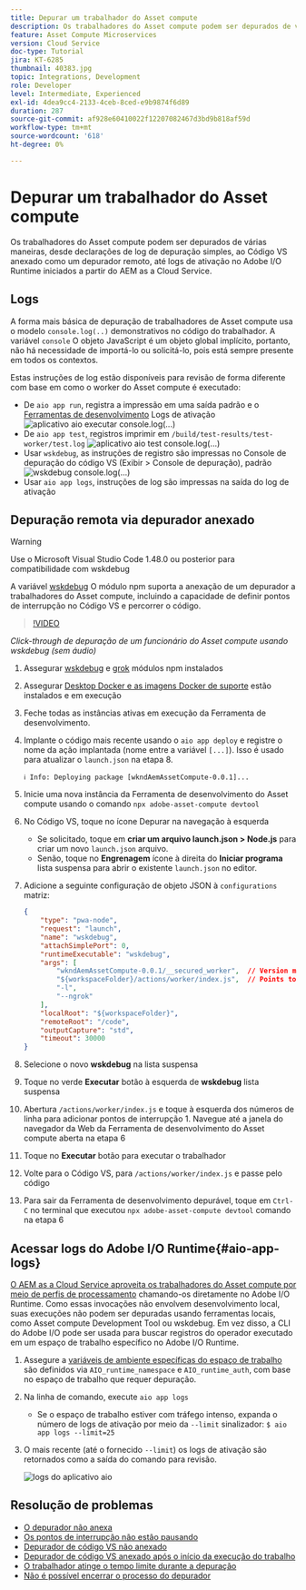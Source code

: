 ```yaml
---
title: Depurar um trabalhador do Asset compute
description: Os trabalhadores do Asset compute podem ser depurados de várias maneiras, desde declarações de log de depuração simples, ao Código VS anexado como um depurador remoto, até logs de ativação no Adobe I/O Runtime iniciados a partir do AEM as a Cloud Service.
feature: Asset Compute Microservices
version: Cloud Service
doc-type: Tutorial
jira: KT-6285
thumbnail: 40383.jpg
topic: Integrations, Development
role: Developer
level: Intermediate, Experienced
exl-id: 4dea9cc4-2133-4ceb-8ced-e9b9874f6d89
duration: 287
source-git-commit: af928e60410022f12207082467d3bd9b818af59d
workflow-type: tm+mt
source-wordcount: '618'
ht-degree: 0%

---
```


# Depurar um trabalhador do Asset compute

Os trabalhadores do Asset compute podem ser depurados de várias maneiras, desde declarações de log de depuração simples, ao Código VS anexado como um depurador remoto, até logs de ativação no Adobe I/O Runtime iniciados a partir do AEM as a Cloud Service.

## Logs

A forma mais básica de depuração de trabalhadores de Asset compute usa o modelo `console.log(..)` demonstrativos no código do trabalhador. A variável `console` O objeto JavaScript é um objeto global implícito, portanto, não há necessidade de importá-lo ou solicitá-lo, pois está sempre presente em todos os contextos.

Estas instruções de log estão disponíveis para revisão de forma diferente com base em como o worker do Asset compute é executado:

+ De `aio app run`, registra a impressão em uma saída padrão e o [Ferramentas de desenvolvimento](../develop/development-tool.md) Logs de ativação
  ![aplicativo aio executar console.log(...)](./assets/debug/console-log__aio-app-run.png)
+ De `aio app test`, registros imprimir em `/build/test-results/test-worker/test.log`
  ![aplicativo aio test console.log(...)](./assets/debug/console-log__aio-app-test.png)
+ Usar `wskdebug`, as instruções de registro são impressas no Console de depuração do código VS (Exibir > Console de depuração), padrão
  ![wskdebug console.log(...)](./assets/debug/console-log__wskdebug.png)
+ Usar `aio app logs`, instruções de log são impressas na saída do log de ativação

## Depuração remota via depurador anexado

>[!WARNING]
>
>Use o Microsoft Visual Studio Code 1.48.0 ou posterior para compatibilidade com wskdebug

A variável [wskdebug](https://www.npmjs.com/package/@openwhisk/wskdebug) O módulo npm suporta a anexação de um depurador a trabalhadores do Asset compute, incluindo a capacidade de definir pontos de interrupção no Código VS e percorrer o código.

>[!VIDEO](https://video.tv.adobe.com/v/40383?quality=12&learn=on)

_Click-through de depuração de um funcionário do Asset compute usando wskdebug (sem áudio)_

1. Assegurar [wskdebug](../set-up/development-environment.md#wskdebug) e [grok](../set-up/development-environment.md#ngork) módulos npm instalados
1. Assegurar [Desktop Docker e as imagens Docker de suporte](../set-up/development-environment.md#docker) estão instalados e em execução
1. Feche todas as instâncias ativas em execução da Ferramenta de desenvolvimento.
1. Implante o código mais recente usando o `aio app deploy`  e registre o nome da ação implantada (nome entre a variável `[...]`). Isso é usado para atualizar o `launch.json` na etapa 8.

   ```
   ℹ Info: Deploying package [wkndAemAssetCompute-0.0.1]...
   ```


1. Inicie uma nova instância da Ferramenta de desenvolvimento do Asset compute usando o comando `npx adobe-asset-compute devtool`
1. No Código VS, toque no ícone Depurar na navegação à esquerda
   + Se solicitado, toque em __criar um arquivo launch.json > Node.js__ para criar um novo `launch.json` arquivo.
   + Senão, toque no __Engrenagem__ ícone à direita do __Iniciar programa__ lista suspensa para abrir o existente `launch.json` no editor.
1. Adicione a seguinte configuração de objeto JSON à `configurations` matriz:

   ```json
   {
       "type": "pwa-node",
       "request": "launch",
       "name": "wskdebug",
       "attachSimplePort": 0,
       "runtimeExecutable": "wskdebug",
       "args": [
           "wkndAemAssetCompute-0.0.1/__secured_worker",  // Version must match your Asset Compute worker's version
           "${workspaceFolder}/actions/worker/index.js",  // Points to your worker
           "-l",
           "--ngrok"
       ],
       "localRoot": "${workspaceFolder}",
       "remoteRoot": "/code",
       "outputCapture": "std",
       "timeout": 30000
   }
   ```

1. Selecione o novo __wskdebug__ na lista suspensa
1. Toque no verde __Executar__ botão à esquerda de __wskdebug__ lista suspensa
1. Abertura `/actions/worker/index.js` e toque à esquerda dos números de linha para adicionar pontos de interrupção 1. Navegue até a janela do navegador da Web da Ferramenta de desenvolvimento do Asset compute aberta na etapa 6
1. Toque no __Executar__ botão para executar o trabalhador
1. Volte para o Código VS, para `/actions/worker/index.js` e passe pelo código
1. Para sair da Ferramenta de desenvolvimento depurável, toque em `Ctrl-C` no terminal que executou `npx adobe-asset-compute devtool` comando na etapa 6

## Acessar logs do Adobe I/O Runtime{#aio-app-logs}

[O AEM as a Cloud Service aproveita os trabalhadores do Asset compute por meio de perfis de processamento](../deploy/processing-profiles.md) chamando-os diretamente no Adobe I/O Runtime. Como essas invocações não envolvem desenvolvimento local, suas execuções não podem ser depuradas usando ferramentas locais, como Asset compute Development Tool ou wskdebug. Em vez disso, a CLI do Adobe I/O pode ser usada para buscar registros do operador executado em um espaço de trabalho específico no Adobe I/O Runtime.

1. Assegure a [variáveis de ambiente específicas do espaço de trabalho](../deploy/runtime.md) são definidos via `AIO_runtime_namespace` e `AIO_runtime_auth`, com base no espaço de trabalho que requer depuração.
1. Na linha de comando, execute `aio app logs`
   + Se o espaço de trabalho estiver com tráfego intenso, expanda o número de logs de ativação por meio da `--limit` sinalizador:
     `$ aio app logs --limit=25`
1. O mais recente (até o fornecido `--limit`) os logs de ativação são retornados como a saída do comando para revisão.

   ![logs do aplicativo aio](./assets/debug/aio-app-logs.png)

## Resolução de problemas

+ [O depurador não anexa](../troubleshooting.md#debugger-does-not-attach)
+ [Os pontos de interrupção não estão pausando](../troubleshooting.md#breakpoints-no-pausing)
+ [Depurador de código VS não anexado](../troubleshooting.md#vs-code-debugger-not-attached)
+ [Depurador de código VS anexado após o início da execução do trabalho](../troubleshooting.md#vs-code-debugger-attached-after-worker-execution-began)
+ [O trabalhador atinge o tempo limite durante a depuração](../troubleshooting.md#worker-times-out-while-debugging)
+ [Não é possível encerrar o processo do depurador](../troubleshooting.md#cannot-terminate-debugger-process)
